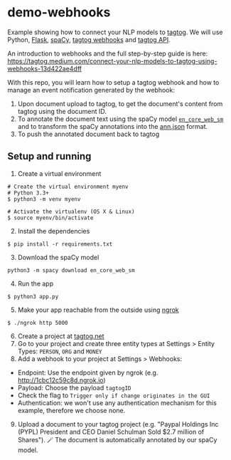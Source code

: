 # demo-webhooks

Example showing how to connect your NLP models to [tagtog](https://www.tagtog.net). We will use Python, [Flask](https://flask.palletsprojects.com/), [spaCy](https://spacy.io), [tagtog webhooks](https://docs.tagtog.net/projects.html#webhooks) and [tagtog API](https://docs.tagtog.net/API_documents_v1.html). 

An introduction to webhooks and the full step-by-step guide is here: https://tagtog.medium.com/connect-your-nlp-models-to-tagtog-using-webhooks-13d422ae4dff

With this repo, you will learn how to setup a tagtog webhook and how to manage an event notification generated by the webhook:

1. Upon document upload to tagtog, to get the document's content from tagtog using the document ID.
2. To annotate the document text using the spaCy model [`en_core_web_sm`](https://spacy.io/models/en#en_core_web_sm) and to transform the spaCy annotations into the [ann.json](https://docs.tagtog.net/anndoc.html#ann-json) format.
3. To push the annotated document back to tagtog

## Setup and running
1. Create a virtual environment
```shell
# Create the virtual environment myenv
# Python 3.3+
$ python3 -m venv myenv

# Activate the virtualenv (OS X & Linux)
$ source myenv/bin/activate
```
2. Install the dependencies
```
$ pip install -r requirements.txt
```
3. Download the spaCy model
```
python3 -m spacy download en_core_web_sm
```
4. Run the app
```
$ python3 app.py
```
5. Make your app reachable from the outside using [ngrok](https://ngrok.com/)
```
$ ./ngrok http 5000
```
6. Create a project at [tagtog.net](https://www.tagtog.net)
7. Go to your project and create three entity types at Settings > Entity Types: `PERSON`, `ORG` and `MONEY`
8. Add a webhook to your project at Settings > Webhooks:
  * Endpoint: Use the endpoint given by ngrok (e.g. http://1cbc12c59c8d.ngrok.io)
  * Payload: Choose the payload `tagtogID`
  * Check the flag to `Trigger only if change originates in the GUI`
  * Authentication: we won't use any authentication mechanism for this example, therefore we choose none.
9. Upload a document to your tagtog project (e.g. "Paypal Holdings Inc (PYPL) President and CEO Daniel Schulman Sold $2.7 million of Shares"). 🪄 The document is automatically annotated by our spaCy model.
